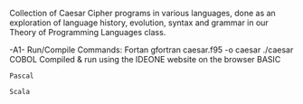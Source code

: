 Collection of Caesar Cipher programs in various languages, done as an exploration of language history, evolution, syntax and grammar in our Theory of Programming Languages class.

-A1-
Run/Compile Commands:
    Fortan
        gfortran caesar.f95 -o caesar ./caesar
    COBOL
        Compiled & run using the IDEONE website on the browser
    BASIC

    Pascal

    Scala